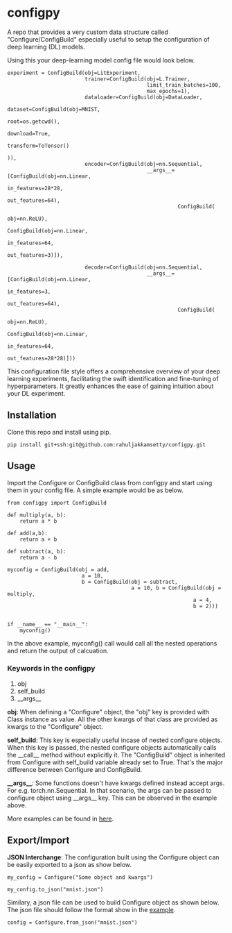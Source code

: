 # configpy
A repo that provides a very custom data structure called "Configure/ConfigBuild" especially useful to setup the configuration of deep learning (DL) models.

Using this your deep-learning model config file would look below. 

```
experiment = ConfigBuild(obj=LitExperiment,
                         trainer=ConfigBuild(obj=L.Trainer,
                                             limit_train_batches=100,
                                             max_epochs=1),
                         dataloader=ConfigBuild(obj=DataLoader,
                                                dataset=ConfigBuild(obj=MNIST,
                                                                    root=os.getcwd(),
                                                                    download=True,
                                                                    transform=ToTensor()
                                                                    )),
                         encoder=ConfigBuild(obj=nn.Sequential,
                                             __args__=[ConfigBuild(obj=nn.Linear,
                                                                   in_features=28*28,
                                                                   out_features=64),
                                                       ConfigBuild(
                                                           obj=nn.ReLU),
                                                       ConfigBuild(obj=nn.Linear,
                                                                   in_features=64,
                                                                   out_features=3)]),

                         decoder=ConfigBuild(obj=nn.Sequential,
                                             __args__=[ConfigBuild(obj=nn.Linear,
                                                                   in_features=3,
                                                                   out_features=64),
                                                       ConfigBuild(
                                                           obj=nn.ReLU),
                                                       ConfigBuild(obj=nn.Linear,
                                                                   in_features=64,
                                                                   out_features=28*28)]))

```

This configuration file style offers a comprehensive overview of your deep learning experiments, facilitating the swift identification and fine-tuning of hyperparameters. It greatly enhances the ease of gaining intuition about your DL experiment. 

## Installation
Clone this repo and install using pip.

```
pip install git+ssh:git@github.com:rahuljakkamsetty/configpy.git
```
## Usage

Import the Configure or ConfigBuild class from configpy and start using them in your config file. A simple example would be as below.

```
from configpy import ConfigBuild

def multiply(a, b):
    return a * b 

def add(a,b):
    return a + b

def subtract(a, b):
    return a - b

myconfig = ConfigBuild(obj = add,
                        a = 10, 
                        b = ConfigBuild(obj = subtract,
                                        a = 10, b = ConfigBuild(obj = multiply,
                                                            a = 4,
                                                            b = 2)))


if __name__ == "__main__":
    myconfig()

```
In the above example, myconfig() call would call all the nested operations and return the output of calcuation. 

### Keywords in the configpy
   1. obj
   2. self_build
   3. \_\_args\_\_

**obj**: When defining a "Configure" object, the "obj" key  is provided with Class instance as value. All the other kwargs of that class are provided as kwargs to the "Configure" object. 

**self_build**: This key is especially useful incase of nested configure objects. When this key is passed,  the nested configure objects automatically calls the \_\_call\_\_ method without explicitly it. The "ConfigBuild" object is inherited from Configure with self_build variable already set to True. That's the major difference between Configure and ConfigBuild. 

**\_\_args\_\_**: Some functions doesn't have kwargs defined instead accept args. For e.g. torch.nn.Sequential. In that scenario, the args can be passed to configure object using \_\_args\_\_ key. This can be observed in the example above. 

More examples can be found in [here](./examples/).

## Export/Import
**JSON Interchange**: The configuration built using the Configure object can be easily exported to a json as show below. 

```
my_config = Configure("Some object and kwargs")

my_config.to_json("mnist.json")
```

Similary, a json file can be used to build Configure object as shown below. The json file should follow the format show in the [example](./examples/mnist/mnist.json).

```
config = Configure.from_json("mnist.json")
```